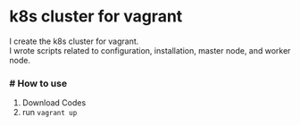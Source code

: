 # k8s cluster for vagrant

I create the k8s cluster for vagrant.\
I wrote scripts related to configuration, installation, master node, and worker node.

### \# How to use
  1. Download Codes
  2. run `vagrant up`
